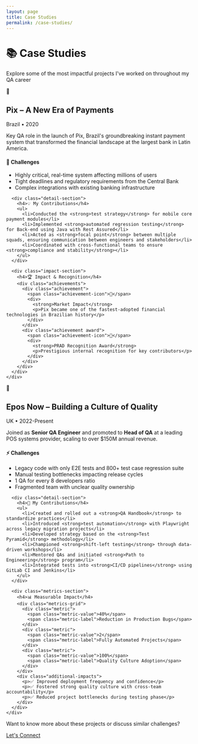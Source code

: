 ```yaml
---
layout: page
title: Case Studies
permalink: /case-studies/
---
```


<div class="hero-section">
  <div class="hero-content">
    <h1 class="hero-title">📚 Case Studies</h1>
    <p class="hero-subtitle">Explore some of the most impactful projects I've worked on throughout my QA career</p>
  </div>
</div>

<div class="projects-grid">
  <div class="project-card">
    <div class="project-header">
      <span class="project-icon">💸</span>
      <h2>Pix – A New Era of Payments</h2>
      <span class="project-badge">Brazil • 2020</span>
    </div>
    <div class="project-description">
      <p>Key QA role in the launch of Pix, Brazil's groundbreaking instant payment system that transformed the financial landscape at the largest bank in Latin America.</p>
    </div>
    <div class="project-details">
      <div class="detail-section">
        <h4>🎯 Challenges</h4>
        <ul>
          <li>Highly critical, real-time system affecting millions of users</li>
          <li>Tight deadlines and regulatory requirements from the Central Bank</li>
          <li>Complex integrations with existing banking infrastructure</li>
        </ul>
      </div>
      
      <div class="detail-section">
        <h4>💡 My Contributions</h4>
        <ul>
          <li>Conducted the <strong>test strategy</strong> for mobile core payment modules</li>
          <li>Implemented <strong>automated regression testing</strong> for Back-end using Java with Rest Assured</li>
          <li>Acted as <strong>focal point</strong> between multiple squads, ensuring communication between engineers and stakeholders</li>
          <li>Coordinated with cross-functional teams to ensure <strong>compliance and stability</strong></li>
        </ul>
      </div>

      <div class="impact-section">
        <h4>🏆 Impact & Recognition</h4>
        <div class="achievements">
          <div class="achievement">
            <span class="achievement-icon">🚀</span>
            <div>
              <strong>Market Impact</strong>
              <p>Pix became one of the fastest-adopted financial technologies in Brazilian history</p>
            </div>
          </div>
          <div class="achievement award">
            <span class="achievement-icon">🏅</span>
            <div>
              <strong>PRAD Recognition Award</strong>
              <p>Prestigious internal recognition for key contributors</p>
            </div>
          </div>
        </div>
      </div>
    </div>
  </div>

  <div class="project-card">
    <div class="project-header">
      <span class="project-icon">🧭</span>
      <h2>Epos Now – Building a Culture of Quality</h2>
      <span class="project-badge">UK • 2022-Present</span>
    </div>
    <div class="project-description">
      <p>Joined as <strong>Senior QA Engineer</strong> and promoted to <strong>Head of QA</strong> at a leading POS systems provider, scaling to over $150M annual revenue.</p>
    </div>
    <div class="project-details">
      <div class="detail-section">
        <h4>⚡ Challenges</h4>
        <ul>
          <li>Legacy code with only E2E tests and 800+ test case regression suite</li>
          <li>Manual testing bottlenecks impacting release cycles</li>
          <li>1 QA for every 8 developers ratio</li>
          <li>Fragmented team with unclear quality ownership</li>
        </ul>
      </div>
      
      <div class="detail-section">
        <h4>🔧 My Contributions</h4>
        <ul>
          <li>Created and rolled out a <strong>QA Handbook</strong> to standardize practices</li>
          <li>Introduced <strong>test automation</strong> with Playwright across legacy migration projects</li>
          <li>Developed strategy based on the <strong>Test Pyramid</strong> methodology</li>
          <li>Championed <strong>shift-left testing</strong> through data-driven workshops</li>
          <li>Mentored QAs and initiated <strong>Path to Engineering</strong> program</li>
          <li>Integrated tests into <strong>CI/CD pipelines</strong> using GitLab CI and Jenkins</li>
        </ul>
      </div>

      <div class="metrics-section">
        <h4>📊 Measurable Impact</h4>
        <div class="metrics-grid">
          <div class="metric">
            <span class="metric-value">40%</span>
            <span class="metric-label">Reduction in Production Bugs</span>
          </div>
          <div class="metric">
            <span class="metric-value">2</span>
            <span class="metric-label">Fully Automated Projects</span>
          </div>
          <div class="metric">
            <span class="metric-value">100%</span>
            <span class="metric-label">Quality Culture Adoption</span>
          </div>
        </div>
        <div class="additional-impacts">
          <p>✅ Improved deployment frequency and confidence</p>
          <p>✅ Fostered strong quality culture with cross-team accountability</p>
          <p>✅ Reduced project bottlenecks during testing phase</p>
        </div>
      </div>
    </div>
  </div>
</div>

<div class="cta-section">
  <p>Want to know more about these projects or discuss similar challenges?</p>
  <a href="/#contact" class="cta-button">Let's Connect</a>
</div>